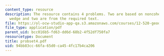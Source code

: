 ```yaml
---
content_type: resource
description: The resource contains 4 problems. Two are based on noncohesive critical
  wedge and two are from the required text.
file: https://ol-ocw-studio-app-qa.s3.amazonaws.com/courses/12-520-geodynamics-fall-2006/94bb83cc66fa65d0ca454fc17b4ca206_probset4.pdf
file_type: application/pdf
parent_uid: bcc016b5-fd63-dd6d-68b2-4f52df750fa7
resourcetype: Document
title: probset4.pdf
uid: 94bb83cc-66fa-65d0-ca45-4fc17b4ca206
---
```

